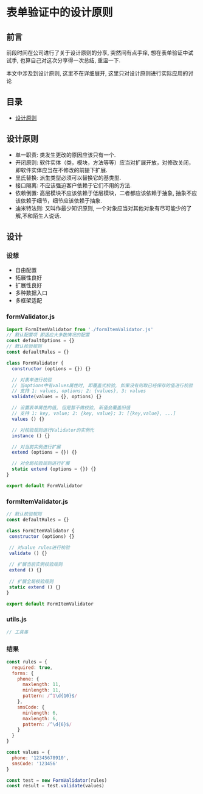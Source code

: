 # 表单验证中的设计原则

## 前言

前段时间在公司进行了关于设计原则的分享, 突然间有点手痒, 想在表单验证中试试手, 也算自己对这次分享得一次总结, 重温一下.

本文中涉及到设计原则, 这里不在详细展开, 这里只对设计原则进行实际应用的讨论

## 目录

- [设计原则](#设计原则)

## 设计原则

- 单一职责: 类发生更改的原因应该只有一个.
- 开闭原则: 软件实体（类，模块，方法等等）应当对扩展开放，对修改关闭，即软件实体应当在不修改的前提下扩展.
- 里氏替换: 派生类型必须可以替换它的基类型.
- 接口隔离: 不应该强迫客户依赖于它们不用的方法.
- 依赖倒置: 高层模块不应该依赖于低层模块，二者都应该依赖于抽象, 抽象不应该依赖于细节，细节应该依赖于抽象.
- 迪米特法则: 又叫作最少知识原则, 一个对象应当对其他对象有尽可能少的了解,不和陌生人说话.

## 设计

### 设想

- 自由配置
- 拓展性良好 
- 扩展性良好
- 多种数据入口
- 多框架适配

### formValidator.js

```javascript
import FormItemValidator from './formItemValidator.js'
// 默认配置项 即适应大多数情况的配置
const defaultOptions = {}
// 默认校验规则
const defaultRules = {}

class FormValidator {
  constructor (options = {}) {}

  // 对表单进行校验
  // 当options中有values属性时, 即覆盖式校验, 如果没有则取已经保存的值进行校验
  // 支持 1: values, options; 2: {values}, 3: values
  validate(values = {}, options) {}

  // 设置表单属性的值, 但是暂不做校验, 新值会覆盖旧值
  // 支持 1: key, value; 2: {key, value}; 3: [{key,value}, ...]
  values () {}

  // 对校验规则进行Validator的实例化
  instance () {}

  // 对当前实例进行扩展
  extend (options = {}) {}

  // 对全局校验规则进行扩展
  static extend (options = {}) {}
}

export default FormValidator
```

### formItemValidator.js
```javascript
// 默认校验规则
const defaultRules = {}

class FormItemValidator {
 constructor (options) {}

 // 对value rules进行校验
 validate () {}
 
 // 扩展当前实例校验规则
 extend () {}
 
 // 扩展全局校验规则
 static extend () {}
}

export default FormItemValidator
```

### utils.js
```javascript
// 工具类
```

### 结果
```javascript
const rules = {
  required: true,
  forms: {
    phone: {
      maxlength: 11,
      minlength: 11,
      pattern: /^1\d{10}$/
    },
    smsCode: {
      minlength: 6,
      maxlength: 6,
      pattern: /^\d{6}$/
    }
  }
}

const values = {
  phone: '12345678910',
  smsCode: '123456'
}

const test = new FormValidator(rules)
const result = test.validate(values)
```
